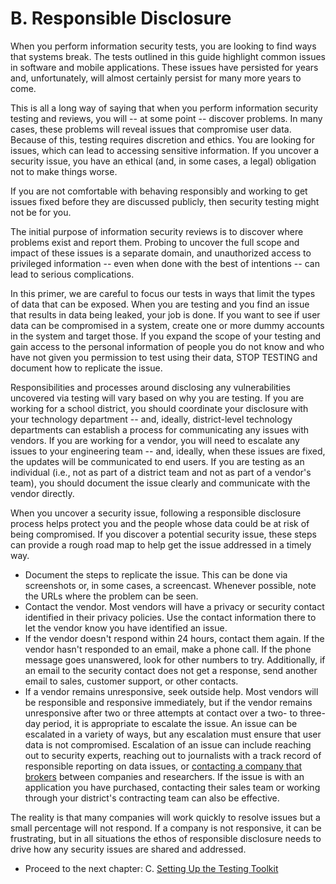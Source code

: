 # B. Responsible Disclosure

When you perform information security tests, you are looking to find ways that systems break. The tests outlined in this guide highlight common issues in software and mobile applications. These issues have persisted for years and, unfortunately, will almost certainly persist for many more years to come.

This is all a long way of saying that when you perform information security testing and reviews, you will -- at some point -- discover problems. In many cases, these problems will reveal issues that compromise user data. Because of this, testing requires discretion and ethics. You are looking for issues, which can lead to accessing sensitive information. If you uncover a security issue, you have an ethical (and, in some cases, a legal) obligation not to make things worse.

If you are not comfortable with behaving responsibly and working to get issues fixed before they are discussed publicly, then security testing might not be for you.

The initial purpose of information security reviews is to discover where problems exist and report them. Probing to uncover the full scope and impact of these issues is a separate domain, and unauthorized access to privileged information -- even when done with the best of intentions -- can lead to serious complications.

In this primer, we are careful to focus our tests in ways that limit the types of data that can be exposed. When you are testing and you find an issue that results in data being leaked, your job is done. If you want to see if user data can be compromised in a system, create one or more dummy accounts in the system and target those. If you expand the scope of your testing and gain access to the personal information of people you do not know and who have not given you permission to test using their data, STOP TESTING and document how to replicate the issue.

Responsibilities and processes around disclosing any vulnerabilities uncovered via testing will vary based on why you are testing. If you are working for a school district, you should coordinate your disclosure with your technology department -- and, ideally, district-level technology departments can establish a process for communicating any issues with vendors. If you are working for a vendor, you will need to escalate any issues to your engineering team -- and, ideally, when these issues are fixed, the updates will be communicated to end users. If you are testing as an individual (i.e., not as part of a district team and not as part of a vendor's team), you should document the issue clearly and communicate with the vendor directly.

When you uncover a security issue, following a responsible disclosure process helps protect you and the people whose data could be at risk of being compromised. If you discover a potential security issue, these steps can provide a rough road map to help get the issue addressed in a timely way.

*   Document the steps to replicate the issue. This can be done via screenshots or, in some cases, a screencast. Whenever possible, note the URLs where the problem can be seen.
*   Contact the vendor. Most vendors will have a privacy or security contact identified in their privacy policies. Use the contact information there to let the vendor know you have identified an issue. 
*   If the vendor doesn't respond within 24 hours, contact them again. If the vendor hasn't responded to an email, make a phone call. If the phone message goes unanswered, look for other numbers to try. Additionally, if an email to the security contact does not get a response, send another email to sales, customer support, or other contacts.
*   If a vendor remains unresponsive, seek outside help. Most vendors will be responsible and responsive immediately, but if the vendor remains unresponsive after two or three attempts at contact over a two- to three-day period, it is appropriate to escalate the issue. An issue can be escalated in a variety of ways, but any escalation must ensure that user data is not compromised. Escalation of an issue can include reaching out to security experts, reaching out to journalists with a track record of responsible reporting on data issues, or [contacting a company that brokers](http://www.nytimes.com/2015/06/08/technology/hackerone-connects-hackers-with-companies-and-hopes-for-a-win-win.html) between companies and researchers. If the issue is with an application you have purchased, contacting their sales team or working through your district's contracting team can also be effective.

The reality is that many companies will work quickly to resolve issues but a small percentage will not respond. If a company is not responsive, it can be frustrating, but in all situations the ethos of responsible disclosure needs to drive how any security issues are shared and addressed.

* Proceed to the next chapter: C. [Setting Up the Testing Toolkit](getting_started.md)
